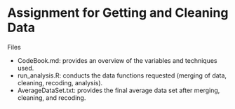 # Assignment for Getting and Cleaning Data

Files
* CodeBook.md: provides an overview of the variables and techniques used.
* run_analysis.R: conducts the data functions requested (merging of data, cleaning, recoding, analysis).
* AverageDataSet.txt: provides the final average data set after merging, cleaning, and recoding.